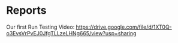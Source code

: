 
# Reports

Our first Run Testing Video: https://drive.google.com/file/d/1XT0Q-o3EvsVrPvEJ0JfgTLLzeLHNg665/view?usp=sharing



